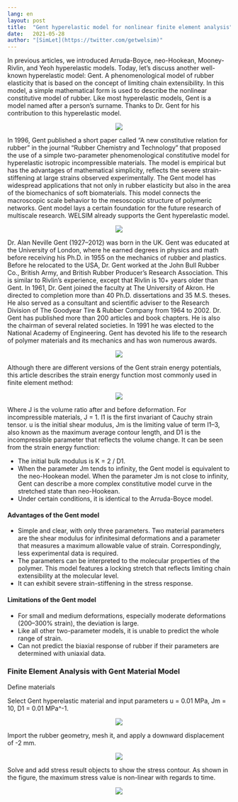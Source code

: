 ```yaml
---
lang: en
layout: post
title:  "Gent hyperelastic model for nonlinear finite element analysis"
date:   2021-05-28
author: "[SimLet](https://twitter.com/getwelsim)"
---
```



In previous articles, we introduced Arruda-Boyce, neo-Hookean, Mooney-Rivlin, and Yeoh hyperelastic models. Today, let’s discuss another well-known hyperelastic model: Gent. A phenomenological model of rubber elasticity that is based on the concept of limiting chain extensibility. In this model, a simple mathematical form is used to describe the nonlinear constitutive model of rubber. Like most hyperelastic models, Gent is a model named after a person’s surname. Thanks to Dr. Gent for his contribution to this hyperelastic model.


<p align="center">
  <img src="https://miro.medium.com/max/652/1*MLGjGYTqUY1bxdbgc1N_fg.png"/>
</p>

In 1996, Gent published a short paper called “A new constitutive relation for rubber” in the journal “Rubber Chemistry and Technology” that proposed the use of a simple two-parameter phenomenological constitutive model for hyperelastic isotropic incompressible materials. The model is empirical but has the advantages of mathematical simplicity, reflects the severe strain-stiffening at large strains observed experimentally. The Gent model has widespread applications that not only in rubber elasticity but also in the area of the biomechanics of soft biomaterials. This model connects the macroscopic scale behavior to the mesoscopic structure of polymeric networks. Gent model lays a certain foundation for the future research of multiscale research. WELSIM already supports the Gent hyperelastic model.

<p align="center">
  <img src="https://miro.medium.com/max/1070/1*uKL5LDPAhhigzSw_hu9aeQ.png"/>
</p>

Dr. Alan Neville Gent (1927–2012) was born in the UK. Gent was educated at the University of London, where he earned degrees in physics and math before receiving his Ph.D. in 1955 on the mechanics of rubber and plastics. Before he relocated to the USA, Dr. Gent worked at the John Bull Rubber Co., British Army, and British Rubber Producer’s Research Association. This is similar to Rivlin’s experience, except that Rivlin is 10+ years older than Gent. In 1961, Dr. Gent joined the faculty at The University of Akron. He directed to completion more than 40 Ph.D. dissertations and 35 M.S. theses. He also served as a consultant and scientific adviser to the Research Division of The Goodyear Tire & Rubber Company from 1964 to 2002. Dr. Gent has published more than 200 articles and book chapters. He is also the chairman of several related societies. In 1991 he was elected to the National Academy of Engineering. Gent has devoted his life to the research of polymer materials and its mechanics and has won numerous awards.

<p align="center">
  <img src="https://miro.medium.com/max/861/1*AKVt_JxZBCG1FbvDf08Srg.png"/>
</p>

Although there are different versions of the Gent strain energy potentials, this article describes the strain energy function most commonly used in finite element method:

<p align="center">
  <img src="https://miro.medium.com/max/479/1*AGjzinUGrUM9M-rQjQAqtQ.png"/>
</p>

Where J is the volume ratio after and before deformation. For incompressible materials, J = 1. I1 is the first invariant of Cauchy strain tensor. u is the initial shear modulus, Jm is the limiting value of term I1–3, also known as the maximum average contour length, and D1 is the incompressible parameter that reflects the volume change. It can be seen from the strain energy function:

* The initial bulk modulus is K = 2 / D1.
* When the parameter Jm tends to infinity, the Gent model is equivalent to the neo-Hookean model. When the parameter Jm is not close to infinity, Gent can describe a more complex constitutive model curve in the stretched state than neo-Hookean.
* Under certain conditions, it is identical to the Arruda-Boyce model.

#### Advantages of the Gent model

* Simple and clear, with only three parameters. Two material parameters are the shear modulus for infinitesimal deformations and a parameter that measures a maximum allowable value of strain. Correspondingly, less experimental data is required.
* The parameters can be interpreted to the molecular properties of the polymer. This model features a locking stretch that reflects limiting chain extensibility at the molecular level.
* It can exhibit severe strain-stiffening in the stress response.


#### Limitations of the Gent model

* For small and medium deformations, especially moderate deformations (200–300% strain), the deviation is large.
* Like all other two-parameter models, it is unable to predict the whole range of strain.
* Can not predict the biaxial response of rubber if their parameters are determined with uniaxial data.


### Finite Element Analysis with Gent Material Model

Define materials

Select Gent hyperelastic material and input parameters u = 0.01 MPa, Jm = 10, D1 = 0.01 MPa^-1.

<p align="center">
  <img src="https://miro.medium.com/max/1273/1*cOppqhahOnbhu65xcBmFZA.png"/>
</p>

Import the rubber geometry, mesh it, and apply a downward displacement of -2 mm.

<p align="center">
  <img src="https://miro.medium.com/max/1274/1*uYyXrK8kHkbKHjeh-xortA.png"/>
</p>

Solve and add stress result objects to show the stress contour. As shown in the figure, the maximum stress value is non-linear with regards to time.

<p align="center">
  <img src="https://miro.medium.com/max/1274/1*x8k7xS-jYmGIXKHMTHixdQ.png"/>
</p>


